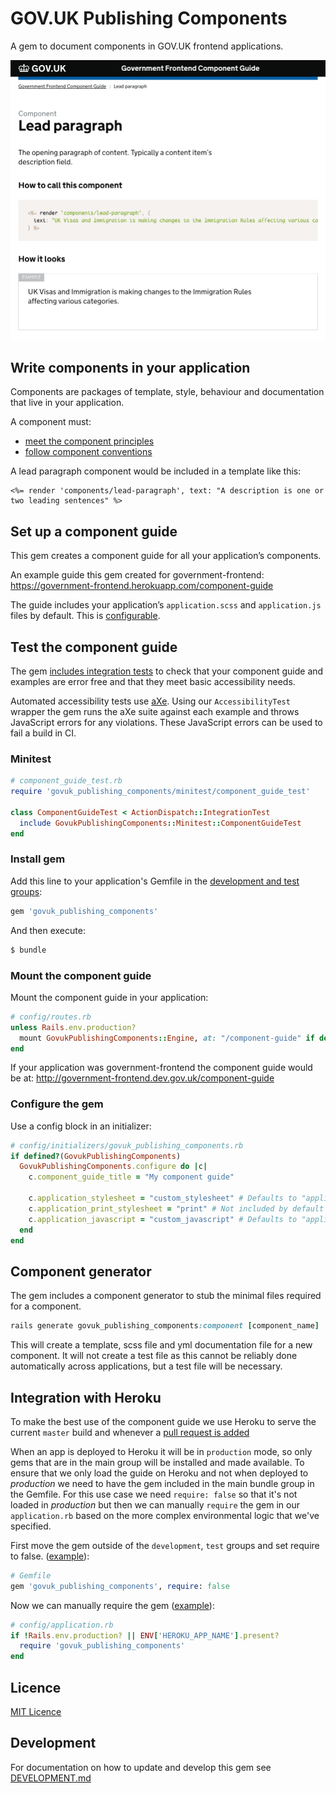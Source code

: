 # GOV.UK Publishing Components

A gem to document components in GOV.UK frontend applications.

![Screenshot of component guide](docs/screenshot.png)

## Write components in your application

Components are packages of template, style, behaviour and documentation that live in your application.

A component must:
* [meet the component principles](docs/component_principles.md)
* [follow component conventions](docs/component_conventions.md)

A lead paragraph component would be included in a template like this:

```erb
<%= render 'components/lead-paragraph', text: "A description is one or two leading sentences" %>
```

## Set up a component guide

This gem creates a component guide for all your application’s components.

An example guide this gem created for government-frontend:
https://government-frontend.herokuapp.com/component-guide

The guide includes your application’s `application.scss` and `application.js` files by default. This is [configurable](#configuration).

## Test the component guide

The gem [includes integration tests](lib/govuk_publishing_components/minitest/component_guide_test.rb) to check that your component guide and examples are error free and that they meet basic accessibility needs.

Automated accessibility tests use [aXe](https://github.com/dequelabs/axe-core). Using our `AccessibilityTest` wrapper the gem runs the aXe suite against each example and throws JavaScript errors for any violations. These JavaScript errors can be used to fail a build in CI.

### Minitest

```ruby
# component_guide_test.rb
require 'govuk_publishing_components/minitest/component_guide_test'

class ComponentGuideTest < ActionDispatch::IntegrationTest
  include GovukPublishingComponents::Minitest::ComponentGuideTest
end
```

### Install gem

Add this line to your application's Gemfile in the [development and test groups](http://bundler.io/v1.12/groups.html#grouping-your-dependencies):

```ruby
gem 'govuk_publishing_components'
```

And then execute:
```bash
$ bundle
```

### Mount the component guide

Mount the component guide in your application:

```ruby
# config/routes.rb
unless Rails.env.production?
  mount GovukPublishingComponents::Engine, at: "/component-guide" if defined?(GovukPublishingComponents)
end
```

If your application was government-frontend the component guide would be at:
http://government-frontend.dev.gov.uk/component-guide

### Configure the gem

Use a config block in an initializer:

```ruby
# config/initializers/govuk_publishing_components.rb
if defined?(GovukPublishingComponents)
  GovukPublishingComponents.configure do |c|
    c.component_guide_title = "My component guide"

    c.application_stylesheet = "custom_stylesheet" # Defaults to "application"
    c.application_print_stylesheet = "print" # Not included by default
    c.application_javascript = "custom_javascript" # Defaults to "application"
  end
end
```

## Component generator

The gem includes a component generator to stub the minimal files required for a component.

```ruby
rails generate govuk_publishing_components:component [component_name]
```

This will create a template, scss file and yml documentation file for a new component. It will not create a test file as this cannot be reliably done automatically across applications, but a test file will be necessary.

## Integration with Heroku
To make the best use of the component guide we use Heroku to serve the current `master` build and whenever a [pull request is added](https://devcenter.heroku.com/articles/github-integration-review-apps)

When an app is deployed to Heroku it will be in `production` mode, so only gems that are in the main group will be installed and made available.
To ensure that we only load the guide on Heroku and not when deployed to _production_ we need to have the gem included in the main bundle group in the Gemfile.
For this use case we need `require: false` so that it's not loaded in _production_ but then we can manually `require` the gem in our `application.rb` based on the more complex environmental logic that we've specified.

First move the gem outside of the `development`, `test` groups and set require to false. ([example](https://github.com/alphagov/government-frontend/blob/5110d3d33f7a6b63f218b889a5afec90e6df810f/Gemfile#L11)):

```ruby
# Gemfile
gem 'govuk_publishing_components', require: false
```

Now we can manually require the gem ([example](https://github.com/alphagov/government-frontend/blob/5110d3d33f7a6b63f218b889a5afec90e6df810f/config/application.rb#L14)):

```ruby
# config/application.rb
if !Rails.env.production? || ENV['HEROKU_APP_NAME'].present?
  require 'govuk_publishing_components'
end
```

## Licence

[MIT Licence](LICENCE.md)

## Development
For documentation on how to update and develop this gem see [DEVELOPMENT.md](./DEVELOPMENT.md)
